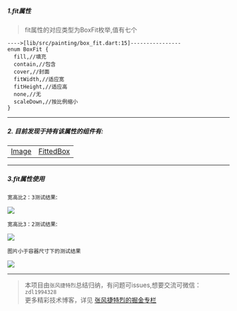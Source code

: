 
##### 1.fit属性

> fit属性的对应类型为BoxFit枚举,值有七个

```
---->[lib/src/painting/box_fit.dart:15]----------------
enum BoxFit {
  fill,//填充
  contain,//包含
  cover,//封面
  fitWidth,//适应宽
  fitHeight,//适应高
  none,//无
  scaleDown,//按比例缩小
}
```

---


##### 2. 目前发现于持有该属性的组件有: 


|   |  |
|---|---|
| [Image](null)  | [FittedBox](https://github.com/toly-flutter/flutter_widget_unit/blob/master/Flutter组件集/布局组件/RenderObjectWidget/SingleChildRenderObjectWidget/FittedBox.md)

---

##### 3.fit属性使用


 `宽高比2：3测试结果`:

![](https://user-gold-cdn.xitu.io/2019/7/9/16bd5384f1af4713?w=1942&h=568&f=png&s=840424)

 `宽高比3：2测试结果`:

![](https://user-gold-cdn.xitu.io/2019/7/9/16bd53edefab0205?w=1950&h=558&f=png&s=840801)

 `图片小于容器尺寸下的测试结果`

![](https://user-gold-cdn.xitu.io/2019/7/9/16bd541e63a7d9a5?w=1970&h=564&f=png&s=526144)


---

>本项目由`张风捷特烈`总结归纳，有问题可issues,想要交流可微信：`zdl1994328`  
更多精彩技术博客，详见 [张风捷特烈的掘金专栏](https://juejin.im/user/5b42c0656fb9a04fe727eb37)